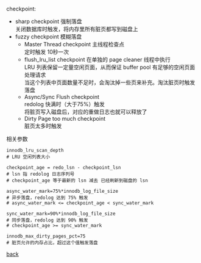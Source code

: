 checkpoint:  
- sharp checkpoint 强制落盘  
关闭数据库时触发，将内存里所有脏页都写到磁盘上  
- fuzzy checkpoint 模糊落盘  
    - Master Thread checkpoint 主线程检查点  
    定时触发 10秒一次  
    - flush_lru_list checkpoint
    在单独的 page cleaner 线程中执行  
    LRU 列表保留一定量空闲页面，从而保证 buffer pool 有足够的空闲页面处理请求  
    当这个列表中页面数量不足时，会淘汰掉一些页来补充。淘汰脏页时触发落盘  
    - Async/Sync Flush checkpoint  
    redolog 快满时（大于75%）触发  
    将脏页写入磁盘后，对应的重做日志也就可以释放了  
    - Dirty Page too much checkpoint  
    脏页太多时触发  

相关参数  
```
innodb_lru_scan_depth  
# LRU 空闲列表大小  

checkpoint_age = redo_lsn - checkpoint_lsn  
# lsn 指 redolog 日志序列号  
# checkpoint_age 等于最新的 lsn 减去 已经刷新到磁盘的 lsn

async_water_mark=75%*innodb_log_file_size  
# 异步落盘，redolog 达到 75% 触发  
# async_water_mark <= checkpoint_age < sync_water_mark

sync_water_mark=90%*innodb_log_file_size
# 同步落盘，redolog 达到 90% 触发
# checkpoint_age >= sync_water_mark

innodb_max_dirty_pages_pct=75  
# 脏页允许的内存占比，超过这个值触发落盘  
```

[back](../1.md)  